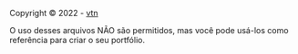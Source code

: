 Copyright © 2022 - [vtn](https://github.com/VTNSCC)

O uso desses arquivos NÃO são permitidos, mas você pode usá-los como referência para criar o seu portfólio.
